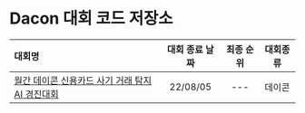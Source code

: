 # Dacon 대회 코드 저장소

|대회명|대회 종료 날짜|최종 순위|대회종류| 
|:----------------------------------|:--------:|:------:|:-------------------:|
|[월간 데이콘 신용카드 사기 거래 탐지 AI 경진대회](https://github.com/2hg7274/Competition/tree/main/Dacon/Credit_fraud_detectoin)|22/08/05|---|데이콘|
